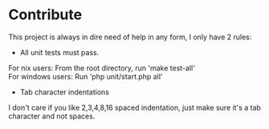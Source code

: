 Contribute
==========

This project is always in dire need of help in any form, I only have 2 rules:

- All unit tests must pass.

For nix users: From the root directory, run 'make test-all'  
For windows users: Run 'php unit/start.php all'

- Tab character indentations

I don't care if you like 2,3,4,8,16 spaced indentation, just make sure it's a tab character and not spaces.
